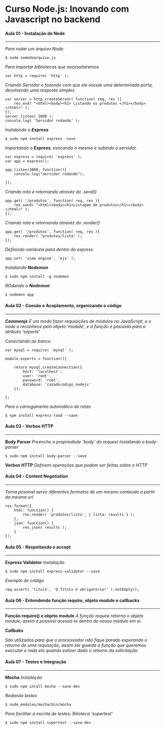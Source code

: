 # Curso Node.js: Inovando com Javascript no backend


#### Aula 01 - Instalação do Node
-------------------------

*Para rodar um arquivo Node:*
```
$ node nomedoarquivo.js
```

*Para importar bibliotecas que necessitaremos*
```
var http = require( 'http' );
```

*Criando Servidor e fazendo com que ele escute uma determinada porta, devolvendo uma resposta simples*

```
var server = http.createServer( function( req, res ){
    res.end( "<html><body><h1> Listando os produtos </h1></body></html>" );
});
server.listen( 3000 );
console.log( 'Servidor rodando' );

```

*Instalando o **Express***
```
$ sudo npm install express -save
```

*Importando o **Express**, evocando o mesmo e subindo o servidor.*
```
var express = require( 'express' );
var app = express();

app.listen(3000, function(){
    console.log("servidor rodando");

});
```
*Criando rota e retornando atravéz do .send()*
```
app.get( '/produtos', function( req, res ){
    res.send( "<html><body><h1>Listagem de produtos</h1></body></html>" );
});

```

*Criando rota e retornando atravéz do .render()*
```
app.get( '/produtos', function( req, res ){
    res.render( "produtos/lista" );    
});

```

*Definindo variáveis para dentro do express*
```
app.set( 'view engine', 'ejs' );
```

*Instalando **Nodemon***
```
$ sudo npm install -g nodemon
```
*ROdando o **Nodemon***
```
$ nodemon app
```

#### Aula 02 - Coesão e Acoplamento, organizando o código
-------------------------
***Commonjs***
*É um modo fazer requisições de módulos no JavaScript, e o node o reconhece pelo objeto 'module', e a função é passada para o atributo 'exports'*

*Conectando ao banco*

```
var mysql = require( 'mysql' );

module.exports = function(){

    return mysql.createConnection({
        host: 'localhost',
        user: 'root',
        password: 'root',
        database: 'casadocodigo_nodejs'
    });

};

```

*Para o carregamento automático de rotas*
```
$ npm install express-load --save
```

#### Aula 03 - Verbos HTTP
-------------------------

**Body Parser**
*Preenche a propriedade 'body' do request*
*Instalando o body-parser*

```
$ sudo npm install body-parser --save
```

**Verbos HTTP**
*Definem operações que podem ser feitas sobre o HTTP*


#### Aula 04 - Content Negotiation
-------------------------
*Torna possível servir diferentes formatos de um mesmo conteúdo a partir da mesma url*

```
res.format({
    html: function() {
        res.render( 'produtos/lista', { lista: results } );
    },
    json: function() {
        res.json( results );
    }
});
```

#### Aula 05 - Respeitando o accept
-------------------------
**Express Validator**
*Instalação*

```
$ sudo npm install express-validator --save
```

*Exemplo de código*

```
req.assert( 'titulo', 'O Título é obrigatório!' ).notEmpty();
```

#### Aula 06 - Entendendo função require, objeto module e callbacks
-------------------------
**Função require() e objeto module**
*A função require retorna o objeto module, assim é possível acessá-lo dentro do nosso módulo em si.*

**Callbaks**

*São utilizados para que o processador não fique parado esperando o retorno de uma requisição, assim ele guarda a função que queremos executar e roda ela quando estiver dado o retorno da solicitação.*


#### Aula 07 - Testes e Integração
-------------------------
**Mocha**
*Instalação*

```
$ sudo npm intall mocha --save-dev
```

*Rodando testes*

```
$ node_modules/mocha/bin/mocha
```

*Para facilitar a escrita de testes: Bilioteca 'supertest'*

```
$ sudo npm install supertest --save-dev
```
